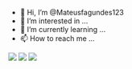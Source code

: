- 👋 Hi, I’m @Mateusfagundes123
- 👀 I’m interested in ...
- 🌱 I’m currently learning ...
- 📫 How to reach me ...

<div>
<a href="https://instagram.com/mateustfagundes" target="_blank"><img src="https://img.shields.io/badge/-Instagram-%23E4405F?style=for-the-badge&logo=instagram&logoColor=black" target="_blank"></a>
<a href = "mailto:mateustfagundes007@gmail.com.br"><img src="https://img.shields.io/badge/Gmail-D14836?style=for-the-badge&logo=gmail&logoColor=white" target="_blank"></a>
<a href="https://api.whatsapp.com/send?phone=5549985034673&text=Olá Mateus Fagundes" target="_blank"><img src="https://img.shields.io/badge/WhatsApp-25D366?style=for-the-badge&logo=whatsapp&logoColor=white" target="_blank"></a>
</div>


<!---
Mateusfagundes123/Mateusfagundes123 is a ✨ special ✨ repository because its `README.md` (this file) appears on your GitHub profile.
You can click the Preview link to take a look at your changes.
--->
